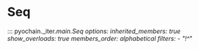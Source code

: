 # Seq

::: pyochain._iter._main.Seq
    options:
      inherited_members: true
      show_overloads: true
      members_order: alphabetical
      filters:
        - "!^_"
